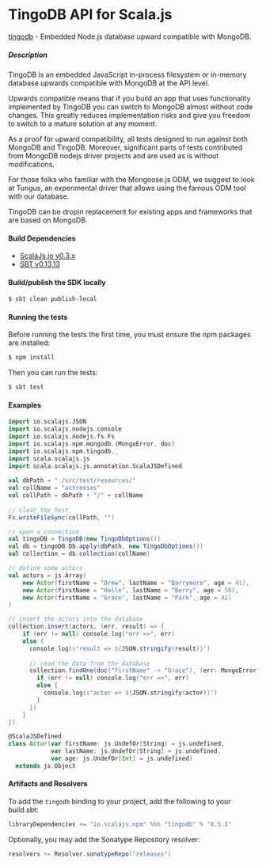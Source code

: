 TingoDB API for Scala.js
=======================
[tingodb](https://www.npmjs.com/package/tingodb) - Embedded Node.js database upward compatible with MongoDB.

##### Description

TingoDB is an embedded JavaScript in-process filesystem or in-memory database upwards compatible with MongoDB at the API level.

Upwards compatible means that if you build an app that uses functionality implemented by TingoDB 
you can switch to MongoDB almost without code changes. This greatly reduces implementation risks 
and give you freedom to switch to a mature solution at any moment.

As a proof for upward compatibility, all tests designed to run against both MongoDB and TingoDB. 
Moreover, significant parts of tests contributed from MongoDB nodejs driver projects and are used 
as is without modifications.

For those folks who familiar with the Mongoose.js ODM, we suggest to look at Tungus, an experimental 
driver that allows using the famous ODM tool with our database.

TingoDB can be dropin replacement for existing apps and frameworks that are based on MongoDB.

#### Build Dependencies

* [ScalaJs.io v0.3.x](https://github.com/ldaniels528/scalajs.io)
* [SBT v0.13.13](http://www.scala-sbt.org/download.html)

#### Build/publish the SDK locally

```bash
$ sbt clean publish-local
```

#### Running the tests

Before running the tests the first time, you must ensure the npm packages are installed:

```bash
$ npm install
```

Then you can run the tests:

```bash
$ sbt test
```

#### Examples

```scala
import io.scalajs.JSON
import io.scalajs.nodejs.console
import io.scalajs.nodejs.fs.Fs
import io.scalajs.npm.mongodb.{MongoError, doc}
import io.scalajs.npm.tingodb._
import scala.scalajs.js
import scala.scalajs.js.annotation.ScalaJSDefined
  
val dbPath = "./src/test/resources/"
val collName = "actresses"
val collPath = dbPath + "/" + collName  
  
// clear the test
Fs.writeFileSync(collPath, "")

// open a connection
val tingoDB = TingoDB(new TingoDbOptions())
val db = tingoDB.Db.apply(dbPath, new TingoDbOptions())
val collection = db.collection(collName)

// define some actors
val actors = js.Array(
    new Actor(firstName = "Drew", lastName = "Barrymore", age = 41),
    new Actor(firstName = "Halle", lastName = "Berry", age = 50),
    new Actor(firstName = "Grace", lastName = "Park", age = 42)
)

// insert the actors into the database
collection.insert(actors, (err, result) => {
    if (err != null) console.log("err =>", err)
    else {
      console.log(s"result => ${JSON.stringify(result)}")
    
      // read the data from the database
      collection.findOne(doc("firstName" -> "Grace"), (err: MongoError, actor: Actor) => {
        if (err != null) console.log("err =>", err)
        else {
          console.log(s"actor => ${JSON.stringify(actor)}")
        }
      })
    }
})

@ScalaJSDefined
class Actor(var firstName: js.UndefOr[String] = js.undefined,
            var lastName: js.UndefOr[String] = js.undefined,
            var age: js.UndefOr[Int] = js.undefined) 
  extends js.Object
```

#### Artifacts and Resolvers

To add the `tingodb` binding to your project, add the following to your build.sbt:  

```sbt
libraryDependencies += "io.scalajs.npm" %%% "tingodb" % "0.5.1"
```

Optionally, you may add the Sonatype Repository resolver:

```sbt   
resolvers += Resolver.sonatypeRepo("releases") 
```
